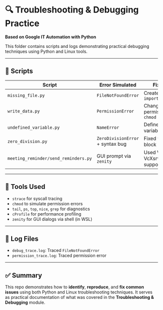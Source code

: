# 🔍 Troubleshooting & Debugging Practice  
**Based on Google IT Automation with Python**

This folder contains scripts and logs demonstrating practical debugging techniques using Python and Linux tools.

---

## 🧪 Scripts

| Script                     | Error Simulated             | Fix Applied                          |
|---------------------------|-----------------------------|---------------------------------------|
| `missing_file.py`         | `FileNotFoundError`         | Created `important_data.txt`         |
| `write_data.py`           | `PermissionError`           | Changed file permission using `chmod`|
| `undefined_variable.py`   | `NameError`                 | Defined missing variable             |
| `zero_division.py`        | `ZeroDivisionError` + syntax bug | Fixed `try/except` block       |
| `meeting_reminder/send_reminders.py` | GUI prompt via `zenity` | Used WSL + VcXsrv for GUI support   |

---

## 🧰 Tools Used

- `strace` for syscall tracing
- `chmod` to simulate permission errors
- `tail`, `ps`, `top`, `nice`, `grep` for diagnostics
- `cProfile` for performance profiling
- `zenity` for GUI dialogs via shell (in WSL)

---

## 📂 Log Files

- `debug_trace.log`: Traced `FileNotFoundError`
- `permission_trace.log`: Traced permission error

---

## ✅ Summary

This repo demonstrates how to **identify**, **reproduce**, and **fix common issues** using both Python and Linux troubleshooting techniques. It serves as practical documentation of what was covered in the **Troubleshooting & Debugging** module.
